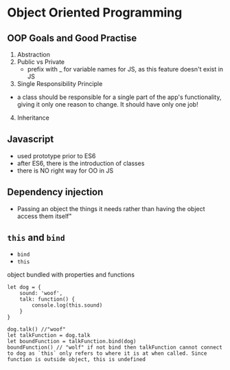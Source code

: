 # Object Oriented Programming

## OOP Goals and Good Practise
1. Abstraction
2. Public vs Private 
	- prefix with _ for variable names for JS, as this feature doesn't exist in JS
3. Single Responsibility Principle
- a class should be responsible for a single part of the app's functionality, giving it only one reason to change. It should have only one job!  
4. Inheritance

## Javascript
- used prototype prior to ES6
- after ES6, there is the introduction of classes
- there is NO right way for OO in JS

## Dependency injection
- Passing an object the things it needs rather than having the object access them itself"

## `this` and `bind`
- `bind`
- `this`

object bundled with properties and functions
```
let dog = {
	sound: 'woof',
	talk: function() {
		console.log(this.sound)
	}
}

dog.talk() //"woof"
let talkFunction = dog.talk
let boundFunction = talkFunction.bind(dog)
boundFunction() // "wolf" if not bind then talkFunction cannot connect to dog as `this` only refers to where it is at when called. Since function is outside object, this is undefined
```

